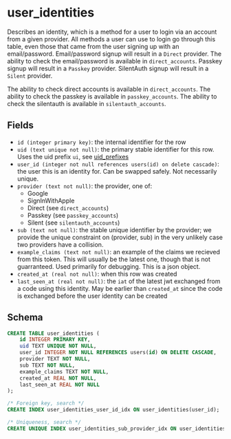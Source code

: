 # user_identities

Describes an identity, which is a method for a user to login via an account from
a given provider. All methods a user can use to login go through this table, even
those that came from the user signing up with an email/password. Email/password
signup will result in a `Direct` provider. The ability to check the email/password
is available in `direct_accounts`. Passkey signup will result in a `Passkey` provider.
SilentAuth signup will result in a `Silent` provider.

The ability to check direct accounts is available in `direct_accounts`.
The ability to check the passkey is available in `passkey_accounts`.
The ability to check the silentauth is available in `silentauth_accounts`.

## Fields

- `id (integer primary key)`: the internal identifier for the row
- `uid (text unique not null)`: the primary stable identifier for this row. Uses
  the uid prefix `ui`, see [uid_prefixes](../uid_prefixes.md)
- `user_id (integer not null references users(id) on delete cascade)`: the user
  this is an identity for. Can be swapped safely. Not necessarily unique.
- `provider (text not null)`: the provider, one of:
  - Google
  - SignInWithApple
  - Direct (see `direct_accounts`)
  - Passkey (see `passkey_accounts`)
  - Silent (see `silentauth_accounts`)
- `sub (text not null)`: the stable unique identifier by the provider; we provide
  the unique constraint on (provider, sub) in the very unlikely case two providers
  have a collision.
- `example_claims (text not null)`: an example of the claims we recieved from this
  token. This will usually be the latest one, though that is not guarranteed. Used
  primarily for debugging. This is a json object.
- `created_at (real not null)`: when this row was created
- `last_seen_at (real not null)`: the `iat` of the latest jwt exchanged from a code
  using this identity. May be earlier than `created_at` since the code is exchanged
  before the user identity can be created

## Schema

```sql
CREATE TABLE user_identities (
    id INTEGER PRIMARY KEY,
    uid TEXT UNIQUE NOT NULL,
    user_id INTEGER NOT NULL REFERENCES users(id) ON DELETE CASCADE,
    provider TEXT NOT NULL,
    sub TEXT NOT NULL,
    example_claims TEXT NOT NULL,
    created_at REAL NOT NULL,
    last_seen_at REAL NOT NULL
);

/* Foreign key, search */
CREATE INDEX user_identities_user_id_idx ON user_identities(user_id);

/* Uniqueness, search */
CREATE UNIQUE INDEX user_identities_sub_provider_idx ON user_identities(sub, provider);
```
